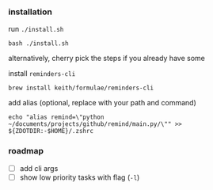 ### installation

run `./install.sh`

```
bash ./install.sh
```

alternatively, cherry pick the steps if you already have some

install `reminders-cli`

```
brew install keith/formulae/reminders-cli
```

add alias (optional, replace with your path and command)

```
echo "alias remind=\"python ~/documents/projects/github/remind/main.py/\"" >> ${ZDOTDIR:-$HOME}/.zshrc
```

### roadmap

- [ ] add cli args
- [ ] show low priority tasks with flag (`-l`)

